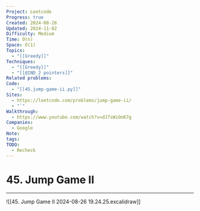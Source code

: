 ```yaml
---
Project: Leetcode
Progress: true
Created: 2024-08-26
Updated: 2024-11-02
Difficulty: Medium
Time: O(n)
Space: O(1)
Topics:
  - "[[Greedy]]"
Techniques:
  - "[[Greedy]]"
  - "[[@IND_2 pointers]]"
Related problems: 
Code:
  - "[[45.jump-game-ii.py]]"
Sites:
  - https://leetcode.com/problems/jump-game-ii/
  - "`"
Walkthrough:
  - https://www.youtube.com/watch?v=dJ7sWiOoK7g
Companies:
  - Google
Note: 
tags: 
TODO:
  - Recheck
---
```

# 45. Jump Game II
---
![[45. Jump Game II 2024-08-26 19.24.25.excalidraw]]